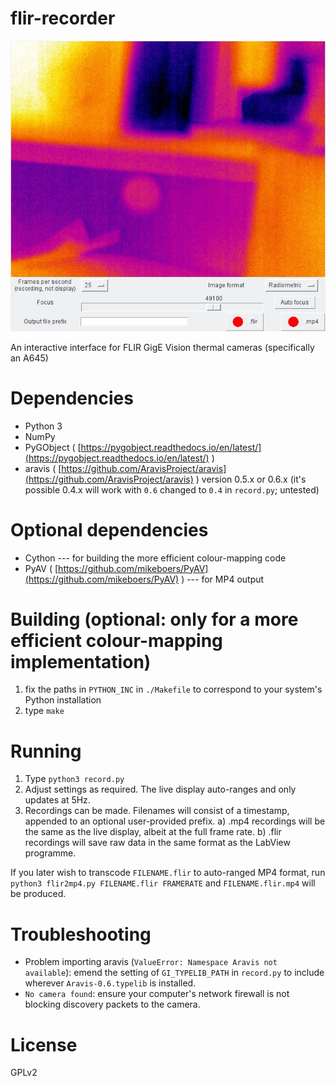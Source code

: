 flir-recorder
=============

![Interface](interface.jpeg)

An interactive interface for FLIR GigE Vision thermal cameras (specifically an A645)

Dependencies
============

* Python 3
* NumPy
* PyGObject ( [https://pygobject.readthedocs.io/en/latest/](https://pygobject.readthedocs.io/en/latest/) )
* aravis ( [https://github.com/AravisProject/aravis](https://github.com/AravisProject/aravis) ) version 0.5.x or 0.6.x (it's possible 0.4.x will work with `0.6` changed to `0.4` in `record.py`; untested)

Optional dependencies
=====================

* Cython --- for building the more efficient colour-mapping code
* PyAV ( [https://github.com/mikeboers/PyAV](https://github.com/mikeboers/PyAV) ) --- for MP4 output

Building (optional: only for a more efficient colour-mapping implementation)
============================================================================

1. fix the paths in `PYTHON_INC` in `./Makefile` to correspond to your system's Python installation
2. type `make`

Running
=======

1. Type `python3 record.py`
2. Adjust settings as required.  The live display auto-ranges and only updates at 5Hz.
3. Recordings can be made.  Filenames will consist of a timestamp, appended to an optional user-provided prefix.
	a) .mp4 recordings will be the same as the live display, albeit at the full frame rate.
	b) .flir recordings will save raw data in the same format as the LabView programme.

If you later wish to transcode `FILENAME.flir` to auto-ranged MP4 format, run `python3 flir2mp4.py FILENAME.flir FRAMERATE` and `FILENAME.flir.mp4` will be produced.

Troubleshooting
===============

* Problem importing aravis (`ValueError: Namespace Aravis not available`): emend the setting of `GI_TYPELIB_PATH` in `record.py` to include wherever `Aravis-0.6.typelib` is installed.
* `No camera found`: ensure your computer's network firewall is not blocking discovery packets to the camera.

License
=======

GPLv2
